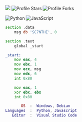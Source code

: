 ![](https://komarev.com/ghpvc/?username=scynthe&color=bb2527&abbreviated=true)
<img src="https://img.shields.io/badge/dynamic/json?&label=Total%20Stars&color=bb2527&style=flat&style=for-the-badge&query=%24.stars&url=https://api.github-star-counter.workers.dev/user/sc7nthe" alt="Profile Stars"></a>
<img src="https://img.shields.io/badge/dynamic/json?&label=Total%20Forks&color=bb2527&style=flat&style=for-the-badge&query=%24.forks&url=https://api.github-star-counter.workers.dev/user/sc7nthe" alt="Profile Forks"></a>

![Python](https://img.shields.io/badge/Python-3776AB?style=for-the-badge&logo=python&logoColor=white)
![JavaScript](https://img.shields.io/badge/JavaScript-F7DF1E?style=for-the-badge&logo=javascript&logoColor=black)
```asm
section .data
    msg db 'SC7NTHE', 0

section .text
    global _start

_start:
    mov eax, 4
    mov ebx, 1
    mov ecx, msg
    mov edx, 6
    int 0x80

    mov eax, 1
    xor ebx, ebx
    int 0x80
```

```lua
       OS  :  Windows, Debian
Languages  :  Python, Javascript
   Editor  :  Visual Studio Code
```
